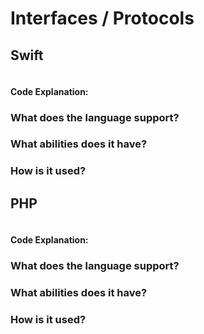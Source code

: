 # Interfaces / Protocols

## Swift
```swift
```
#### Code Explanation:

### What does the language support?
### What abilities does it have?
### How is it used?

## PHP
```php
```
#### Code Explanation:

### What does the language support?
### What abilities does it have?
### How is it used?